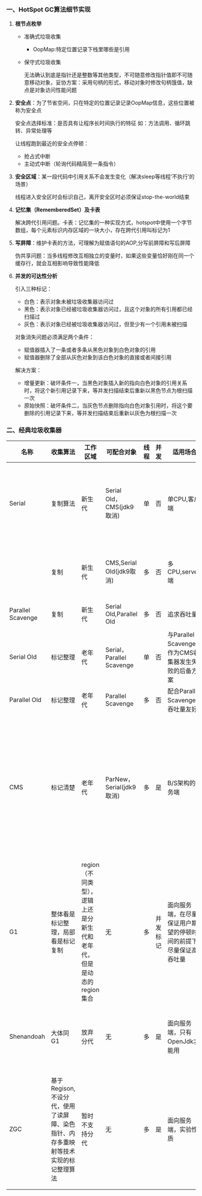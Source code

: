 ### 一、HotSpot GC算法细节实现

1. **根节点枚举**

   * 准确式垃圾收集

     * OopMap:特定位置记录下栈里哪些是引用

   * 保守式垃圾收集
   
     无法确认到底是指针还是整数等其他类型，不可随意修改指针值即不可随意移动对象，妥协方案：采用句柄的形式，移动对象时修改句柄饿值，缺点是对象访问性能问题

2. **安全点**：为了节省空间，只在特定的位置记录记录OopMap信息，这些位置被称为安全点

    安全点选择标准：是否具有让程序长时间执行的特征  如：方法调用、循环跳转、异常处理等

    让线程跑到最近的安全点停顿：

    * 抢占式中断
    * 主动式中断（轮询代码精简至一条指令）

3. **安全区域**：某一段代码中引用关系不会发生变化（解决sleep等线程‘不执行’的场景）

	线程进入安全区时会标识自己，离开安全区时必须保证stop-the-world结束
	
4. **记忆集（RememberedSet）及卡表**

    解决跨代引用问题。卡表：记忆集的一种实现方式，hotspot中使用一个字节数组，每个元素标识内存区域的一块大小，存在跨代引用叫标记为1

5. **写屏障**：维护卡表的方法，可理解为赋值语句的AOP,分写前屏障和写后屏障

    伪共享问题：当多线程修改互相独立的变量时，如果这些变量恰好刚在同一个缓存行，就会互相影响导致性能降低

6. **并发的可达性分析**

    引入三种标记：

    * 白色：表示对象未被垃圾收集器访问过
    * 黑色：表示对象已经被垃圾收集器访问过，且这个对象的所有引用都已经扫描过
    * 灰色：表示对象已经被垃圾收集器访问过，但至少有一个引用未被扫描

    对象消失问题必须满足两个条件：

    * 赋值器插入了一条或者多条从黑色对象到白色对象的引用
    * 赋值器删除了全部从灰色对象到该白色对象的直接或者间接引用

    解决方案：

    * 增量更新：破坏条件一，当黑色对象插入新的指向白色对象的引用关系时，将这个新引用记录下来，等并发扫描结束后重新以黑色节点为根扫描一次
    * 原始快照：破坏条件二，当灰色节点删除指向白色对象引用时，将这个要删除的引用记录下来，等并发扫描结束后重新以灰色为根扫描一次

### 二、经典垃圾收集器

| 名称              | 收集算法                                                     | 工作区域                                                     | 可配合对象                | 线程 | 并发     | 适用场合                                                     | 优缺点                                                      |
| ----------------- | ------------------------------------------------------------ | ------------------------------------------------------------ | ------------------------- | ---- | -------- | ------------------------------------------------------------ | ----------------------------------------------------------- |
| Serial            | 复制算法                                                     | 新生代                                                       | Serial Old，CMS(jdk9取消) | 单   | 否       | 单CPU,客户端                                                 | 简单高效没有线程交互开销，需要STW                           |
|                   | 复制                                                         | 新生代                                                       | CMS,Serial Old(jdk9取消)  | 多   | 否       | 多CPU,server端                                               | 多线程并行收集，需要STW                                     |
| Parallel Scavenge | 复制                                                         | 新生代                                                       | Serial Old,Parallel Old   | 多   | 否       | 追求吞吐量                                                   | 关注吞吐量                                                  |
| Serial Old        | 标记整理                                                     | 老年代                                                       | Serial，Parallel Scavenge | 单   | 否       | 与Parallel Scavenge，作为CMS收集器发生失败的后备方案         | STW                                                         |
| Parallel Old      | 标记整理                                                     | 老年代                                                       | Parallel Scavenge         | 多   | 否       | 配合Parallel Scavenge，吞吐量友好                            | STW                                                         |
| CMS               | 标记清楚                                                     | 老年代                                                       | ParNew，Serial(jdk9取消)  | 多   | 是       | B/S架构的服务端                                              | 低响应时间，cpu资源敏感，无法处理浮动垃圾，产生大量内存碎片 |
| G1                | 整体看是标记整理，局部看是标记复制                           | region（不同类型），逻辑上还是分新生代和老年代，但是是动态的region集合 | 无                        | 多   | 并发标记 | 面向服务端，在尽量保证用户期望的停顿时间的前提下尽量保证高吞吐量 | 可预测停顿时间，局部基于标记复制，性能好，不会产生垃圾碎片  |
| Shenandoah        | 大体同G1                                                     | 放弃分代                                                     | 无                        | 多   | 是       | 面向服务端，只有OpenJdk才能用                                | 做到了与用户线程一期并发回收                                |
| ZGC               | 基于Regison,不设分代，使用了读屏障、染色指针、内存多重映射等技术实现的标记整理算法 | 暂时不支持分代                                               | 无                        | 多   | 是       | 面向服务端，实验性质                                         | 采用了染色指针技术，缺点是没有分代，有浮动垃圾问题          |

